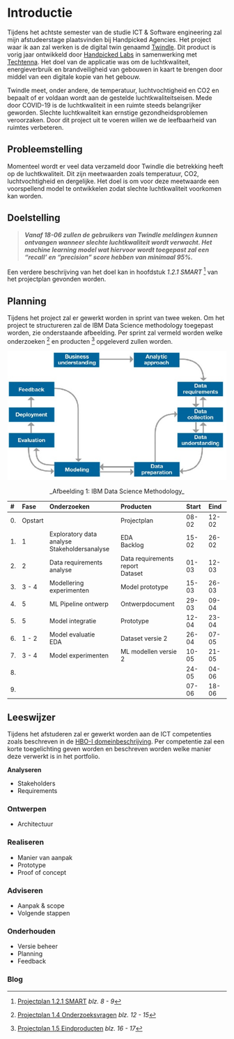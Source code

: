 # Introductie
Tijdens het achtste semester van de studie ICT & Software engineering zal mijn afstudeerstage
plaatsvinden bij Handpicked Agencies. Het project waar ik aan zal werken is de digital twin
genaamd [Twindle](https://demo.twindle.io/). Dit product is vorig jaar ontwikkeld door [Handpicked Labs](https://labs.handpickedagencies.com/) in samenwerking
met [Techtenna](https://techtenna.com/). Het doel van de applicatie was om de luchtkwaliteit, energieverbruik en
brandveiligheid van gebouwen in kaart te brengen door middel van een digitale kopie van het
gebouw.

Twindle meet, onder andere, de temperatuur, luchtvochtigheid en CO2 en bepaalt of er voldaan
wordt aan de gestelde luchtkwaliteitseisen. Mede door COVID-19 is de luchtkwaliteit in een
ruimte steeds belangrijker geworden. Slechte luchtkwaliteit kan ernstige gezondheidsproblemen
veroorzaken. Door dit project uit te voeren willen we de leefbaarheid van ruimtes verbeteren.

## Probleemstelling
Momenteel wordt er veel data verzameld door Twindle die betrekking heeft op de luchtkwaliteit.
Dit zijn meetwaarden zoals temperatuur, CO2, luchtvochtigheid en dergelijke. Het doel is om
voor deze meetwaarde een voorspellend model te ontwikkelen zodat slechte luchtkwaliteit
voorkomen kan worden.

## Doelstelling

> ***Vanaf 18-06 zullen de gebruikers van Twindle meldingen kunnen ontvangen wanneer slechte luchtkwaliteit wordt verwacht. Het machine learning model wat hiervoor wordt toegepast zal een “recall’ en “precision” score hebben van minimaal 95%.***

Een verdere beschrijving van het doel kan in hoofdstuk *1.2.1 SMART* [^1] van het projectplan gevonden worden. 

## Planning
Tijdens het project zal er gewerkt worden in sprint van twee weken. Om het project te structureren zal de IBM Data Science methodology toegepast worden, zie onderstaande afbeelding. Per sprint zal vermeld worden welke onderzoeken [^2] en producten [^3] opgeleverd zullen worden. 

![ibm methodology](images/ibm-data-science-methodology.png)
<center>_Afbeelding 1: IBM Data Science Methodology_</center>

|#  | Fase      | Onderzoeken                                       | Producten                             | Start | Eind  |
| :-| :---------| :-----------                                      | :-----------                          | :-----| :-----|
|0. | Opstart   |                                                   | Projectplan                           | 08-02 | 12-02 |
|1. | 1         | Exploratory data analyse <br>  Stakeholdersanalyse| EDA <br> Backlog                      | 15-02 | 26-02 |
|2. | 2         | Data requirements analyse                         | Data requirements report <br> Dataset | 01-03 | 12-03 |
|3. | 3 - 4     | Modellering experimenten                          | Model prototype                       | 15-03 | 26-03 |
|4. | 5         | ML Pipeline ontwerp                               | Ontwerpdocument                       | 29-03 | 09-04 |
|5. | 5         | Model integratie                                  | Prototype                             | 12-04 | 23-04 |
|6. | 1 - 2     | Model evaluatie <br> EDA                          | Dataset versie 2                      | 26-04 | 07-05 |
|7. | 3 - 4     | Model experimenten                                | ML modellen versie 2                  | 10-05 | 21-05 |
|8. |           |                                                   |                                       | 24-05 | 04-06 |
|9. |           |                                                   |                                       | 07-06 | 18-06 |

## Leeswijzer
Tijdens het afstuderen zal er gewerkt worden aan de ICT competenties zoals beschreven in de [HBO-I domeinbeschrijving](https://hboidomein-212218.appspot.com/pdf?template=https://hboidomein-212218.appspot.com/template.html&deep=true&full=true&lang=NL&skipcache=&viewport=1156x818&url=https://hboidomein-212218.appspot.com/pdfdoc). Per competentie zal een korte toegelichting geven worden en beschreven worden welke manier deze verwerkt is in het portfolio.   

**Analyseren** <br>

- Stakeholders
- Requirements

### Ontwerpen

- Architectuur

### Realiseren

- Manier van aanpak
- Prototype
- Proof of concept

### Adviseren

- Aanpak & scope
- Volgende stappen

### Onderhouden

- Versie beheer
- Planning
- Feedback

### Blog

[^1]: [Projectplan 1.2.1 SMART](./pdfs/project_plan.pdf#page=8) *blz. 8 - 9*
[^2]: [Projectplan 1.4 Onderzoeksvragen](./pdfs/project_plan.pdf#page=12) *blz. 12 - 15*
[^3]: [Projectplan 1.5 Eindproducten](./pdfs/project_plan.pdf#page=8) *blz. 16 - 17*


